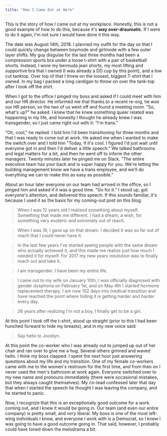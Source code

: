 ```yaml
---
title: "How I Came Out at Work"
---
```


This is the story of how I came out at my workplace. Honestly, this is not a good example of how to do this, because it's **way over-draumatic**. If I were to do it again, I'm not sure I would have done it this way.

The date was August 14th, 2018. I planned my outfit for the day so that I could quickly change between boymode and girlmode with a few outer layer shifts. My guy disguise for the last three months had been a compression sports bra under a loose t-shirt with a pair of basketball shorts. Instead, I wore my bermuda jean shorts, my most lifting and supportive bra that I owned (I was already a DD cup by this point), and a low cut tanktop. Over top of that I threw on the loosest, biggest T-shirt that I owned. In my bag I packed a long cardigan to throw on over the tank-top after I took off the shirt.

When I got to the office I pinged my boss and asked if I could meet with him and our HR director. He informed me that thanks to a recent re-org, he _was_ our HR person, so the two of us went off and found a meeting room. "So, what's up?" he asked. I knew that he knew something queer related was happening in my life, and honestly I thought he already knew I was transgender, so I just came right out with it: "I'm trans."

"Oh, cool," he replied. I told him I'd been transitioning for three months and that I was ready to come out at work. He asked me when I wanted to make the switch over and I told him "Today, if it's cool. I figured I'd just wait until everyone got in and then I'd deliver a little speech." We talked bathrooms and legal matters for a bit, and then he went off to inform the other managers. Twenty minutes later he pinged me on Slack. "The entire executive team has your back and is super happy for you. We're letting the building management know we have a trans employee, and we'll do everything we can to make this as easy as possible."

About an hour later everyone on our team had arrived in the office, so I pinged him and asked if it was a good time. "Go for it." I stood up, got everyone's attention, and delivered this speech. If this sounds familiar, it's because I used it as the basis for my coming-out post on this blog.

> When I was 12 years old I realized something about myself. Something that made me different. I had a dream, a wish, for something very esoteric and extremely out of reach.

> When I was 16, I gave up on that dream. I decided it was so far out of reach that I could never have it.

> In the last few years I've started seeing people with the same dream who actually achieved it, and this made me realize just how much I needed it for myself. For 2017 my new years resolution was to finally reach out and take it.

> I am transgender. I have been my entire life.

> I came out to my wife on January 10th, I was officially diagnosed with gender dysphoria on February 1st, and on May 4th I started hormone replacement therapy. I am now 102 days into medical transition and have reached the point where hiding it is getting harder and harder every day.

> 26 years after realizing I'm not a boy, I finally get to be a girl.

At this point I took off the t-shirt, stood up straight (prior to this I had been hunched forward to hide my breasts), and in my new voice said:

> Say hello to Jocelyn.

At this point the co-worker who I was already out to jumped up out of her chair and ran over to give me a hug. Several others grinned and waved hello. I think my boss clapped. I spent the next hour just answering questions about my life and my transition. One of my female co-workers came with me to the women's restroom for the first time, and from then on I never used the men's bathroom at work again. Everyone switched over to my new name and pronouns immediately (there were occasional mistakes, but they always caught themselves). My co-lead confessed later that day that when I started the speech he thought I was leaving the company, and he started to panic.

Now, I recognize that this is an exceptionally good outcome for a work coming out, and I knew it would be going in. Our team (and even our entire company) is pretty small, and _very_ liberal. My boss is one of the most left-wing individuals I know, and everyone I work with is a Democrat, so I knew I was going to have a good outcome going in. That said, however, I probably could have toned down the melodrama a bit.